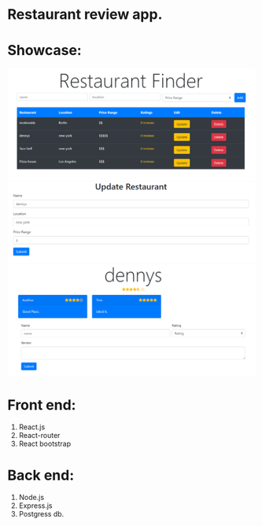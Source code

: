 # Restaurant review app. 

# Showcase:

![Alt text](/images/1.png?raw=true "Title")
![Alt text](/images/2.png?raw=true "Title")
![Alt text](/images/3.png?raw=true "Title")

# Front end:
1. React.js
2. React-router
3. React bootstrap

# Back end:
1. Node.js
2. Express.js
3. Postgress db.